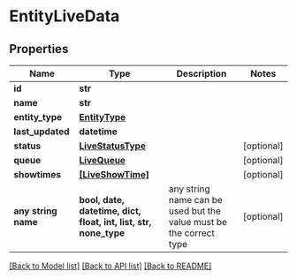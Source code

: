 # EntityLiveData


## Properties
Name | Type | Description | Notes
------------ | ------------- | ------------- | -------------
**id** | **str** |  | 
**name** | **str** |  | 
**entity_type** | [**EntityType**](EntityType.md) |  | 
**last_updated** | **datetime** |  | 
**status** | [**LiveStatusType**](LiveStatusType.md) |  | [optional] 
**queue** | [**LiveQueue**](LiveQueue.md) |  | [optional] 
**showtimes** | [**[LiveShowTime]**](LiveShowTime.md) |  | [optional] 
**any string name** | **bool, date, datetime, dict, float, int, list, str, none_type** | any string name can be used but the value must be the correct type | [optional]

[[Back to Model list]](../README.md#documentation-for-models) [[Back to API list]](../README.md#documentation-for-api-endpoints) [[Back to README]](../README.md)



